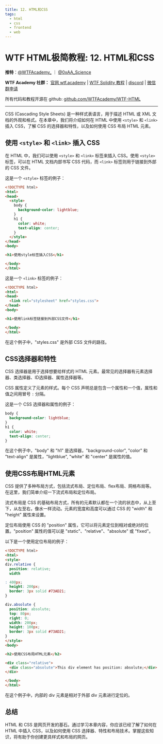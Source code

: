 ```yaml
---
title: 12. HTML和CSS
tags:
  - html
  - css
  - frontend
  - web
---
```

# WTF HTML极简教程: 12. HTML和CSS


**推特**：[@WTFAcademy_](https://twitter.com/WTFAcademy_) ｜ [@0xAA_Science](https://twitter.com/0xAA_Science)

**WTF Academy 社群：** [官网 wtf.academy](https://wtf.academy) | [WTF Solidity 教程](https://github.com/AmazingAng/WTFSolidity) | [discord](https://discord.gg/5akcruXrsk) | [微信群申请](https://docs.google.com/forms/d/e/1FAIpQLSe4KGT8Sh6sJ7hedQRuIYirOoZK_85miz3dw7vA1-YjodgJ-A/viewform?usp=sf_link)

所有代码和教程开源在 github: [github.com/WTFAcademy/WTF-HTML](https://github.com/WTFAcademy/WTF-HTML)

---

CSS (Cascading Style Sheets) 是一种样式表语言，用于描述 HTML 或 XML 文档的外观和格式。在本章中，我们将介绍如何在 HTML 中使用 `<style>` 和 `<link>` 插入 CSS，了解 CSS 的选择器和特性，以及如何使用 CSS 布局 HTML 元素。

## 使用 `<style>` 和 `<link>` 插入 CSS

在 HTML 中，我们可以使用 `<style>` 和 `<link>` 标签来插入 CSS。使用 `<style>` 标签，可以在 HTML 文档内部书写 CSS 代码，而 `<link>` 标签则用于链接到外部的 CSS 文件。

这是一个 `<style>` 标签的例子：

```html
<!DOCTYPE html>
<html>
<head>
  <style>
    body {
      background-color: lightblue;
    }
    h1 {
      color: white;
      text-align: center;
    }
  </style>
</head>
<body>

<h1>使用style标签插入CSS</h1>

</body>
</html>
```

这是一个 `<link>` 标签的例子：

```html
<!DOCTYPE html>
<html>
<head>
  <link rel="stylesheet" href="styles.css">
</head>
<body>

<h1>使用link标签链接到外部CSS文件</h1>

</body>
</html>
```

在这个例子中，"styles.css" 是外部 CSS 文件的路径。

## CSS选择器和特性

CSS 选择器是用于选择想要给样式的 HTML 元素。最常见的选择器有元素选择器、类选择器、ID选择器、属性选择器等。

CSS 属性定义了元素的样式。每个 CSS 声明总是包含一个属性和一个值，属性和值之间用冒号 `:` 分隔。

这是一个 CSS 选择器和属性的例子：

```css
body {
  background-color: lightblue;
}
h1 {
  color: white;
  text-align: center;
}
```

在这个例子中，"body" 和 "h1" 是选择器，"background-color", "color" 和 "text-align" 是属性，"lightblue", "white" 和 "center" 是属性的值。

## 使用CSS布局HTML元素

CSS 提供了多种布局方式，包括流式布局、定位布局、flex布局、网格布局等。在这里，我们简单介绍一下流式布局和定位布局。

流式布局是 CSS 的基础布局方式，所有的元素默认都在一个流的状态中，从上至下，从左至右，像水一样流动。元素的宽度和高度可以通过 CSS 的 "width" 和 "height" 属性来设置。

定位布局使用 CSS 的 "position" 属性，它可以将元素定位到相对或绝对的位置。"position" 属性的值可以是 "static"、"relative"、"absolute" 或 "fixed"。

以下是一个使用定位布局的例子：

```html
<!DOCTYPE html>
<html>
<style>
div.relative {
  position: relative;
  width

: 400px;
  height: 200px;
  border: 3px solid #73AD21;
} 

div.absolute {
  position: absolute;
  top: 80px;
  right: 0;
  width: 200px;
  height: 100px;
  border: 3px solid #73AD21;
}
</style>
<body>

<h2>使用CSS布局HTML元素</h2>

<div class="relative">
  <div class="absolute">This div element has position: absolute;</div>
</div>

</body>
</html> 
```

在这个例子中，内部的 div 元素是相对于外部 div 元素进行定位的。

## 总结

HTML 和 CSS 是网页开发的基石。通过学习本章内容，你应该已经了解了如何在 HTML 中插入 CSS，以及如何使用 CSS 选择器、特性和布局技术。掌握这些知识，将有助于你创建更具样式和布局的网页。